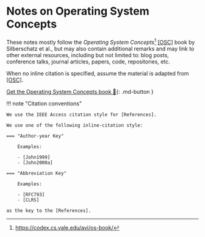 # Notes on Operating System Concepts

These notes mostly follow the *Operating System Concepts*[^1]
[\[OSC\]][OSC] book by Silberschatz et al., but may also contain additional
remarks and may link to other external resources, including but not limited to:
blog posts, conference talks, journal articles, papers, code, repositories, etc.

When no inline citation is specified, assume the material is adapted from
[\[OSC\]][OSC].

[Get the Operating System Concepts book :book:][OSC]{: .md-button }

!!! note "Citation conventions"

    We use the IEEE Access citation style for [References].

    We use one of the following inline-citation style:

    === "Author-year Key"

        Examples:

        - [John1999]
        - [John2000a]

    === "Abbreviation Key"

        Examples:

        - [RFC793]
        - [CLRS]

    as the key to the [References].

[OSC]: https://codex.cs.yale.edu/avi/os-book/
[References]: ./references.md
[^1]: <https://codex.cs.yale.edu/avi/os-book/>
